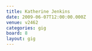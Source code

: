 ```yaml
---
title: Katherine Jenkins
date: 2009-06-07T12:00:00.000Z
venue: v2462
categories: gig
board: 8
layout: gig
---
```

